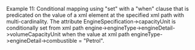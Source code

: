 Example 11:
Conditional mapping using "set" with a "when" clause that is predicated on the value of a xml element at the specified xml path with multi-cardinality.
The attribute EngineSpecification->capacityUnit is conditionally set from xml path engine->engineType->engineDetail->volumeCapacityUnit when the value at xml path engineType->engineDetail->combustible = "Petrol".